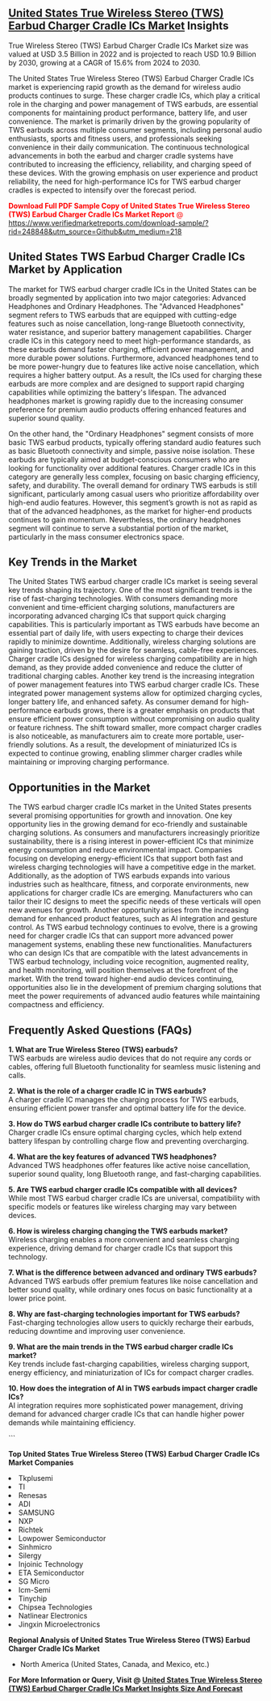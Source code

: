 <h2><a href="https://www.verifiedmarketreports.com/download-sample/?rid=248848&amp;utm_source=Github&amp;utm_medium=218" target="_blank">United States True Wireless Stereo (TWS) Earbud Charger Cradle ICs Market</a> Insights</h2><p>True Wireless Stereo (TWS) Earbud Charger Cradle ICs Market size was valued at USD 3.5 Billion in 2022 and is projected to reach USD 10.9 Billion by 2030, growing at a CAGR of 15.6% from 2024 to 2030.</p><p> <p>The United States True Wireless Stereo (TWS) Earbud Charger Cradle ICs market is experiencing rapid growth as the demand for wireless audio products continues to surge. These charger cradle ICs, which play a critical role in the charging and power management of TWS earbuds, are essential components for maintaining product performance, battery life, and user convenience. The market is primarily driven by the growing popularity of TWS earbuds across multiple consumer segments, including personal audio enthusiasts, sports and fitness users, and professionals seeking convenience in their daily communication. The continuous technological advancements in both the earbud and charger cradle systems have contributed to increasing the efficiency, reliability, and charging speed of these devices. With the growing emphasis on user experience and product reliability, the need for high-performance ICs for TWS earbud charger cradles is expected to intensify over the forecast period. <p><span class=""><span style="color: #ff0000;"><strong>Download Full PDF Sample Copy of United States True Wireless Stereo (TWS) Earbud Charger Cradle ICs Market Report</strong> @ </span><a href="https://www.verifiedmarketreports.com/download-sample/?rid=248848&amp;utm_source=Github&amp;utm_medium=218" target="_blank">https://www.verifiedmarketreports.com/download-sample/?rid=248848&amp;utm_source=Github&amp;utm_medium=218</a></span></p></p> <h2>United States TWS Earbud Charger Cradle ICs Market by Application</h2> <p>The market for TWS earbud charger cradle ICs in the United States can be broadly segmented by application into two major categories: Advanced Headphones and Ordinary Headphones. The "Advanced Headphones" segment refers to TWS earbuds that are equipped with cutting-edge features such as noise cancellation, long-range Bluetooth connectivity, water resistance, and superior battery management capabilities. Charger cradle ICs in this category need to meet high-performance standards, as these earbuds demand faster charging, efficient power management, and more durable power solutions. Furthermore, advanced headphones tend to be more power-hungry due to features like active noise cancellation, which requires a higher battery output. As a result, the ICs used for charging these earbuds are more complex and are designed to support rapid charging capabilities while optimizing the battery's lifespan. The advanced headphones market is growing rapidly due to the increasing consumer preference for premium audio products offering enhanced features and superior sound quality.</p> <p>On the other hand, the "Ordinary Headphones" segment consists of more basic TWS earbud products, typically offering standard audio features such as basic Bluetooth connectivity and simple, passive noise isolation. These earbuds are typically aimed at budget-conscious consumers who are looking for functionality over additional features. Charger cradle ICs in this category are generally less complex, focusing on basic charging efficiency, safety, and durability. The overall demand for ordinary TWS earbuds is still significant, particularly among casual users who prioritize affordability over high-end audio features. However, this segment’s growth is not as rapid as that of the advanced headphones, as the market for higher-end products continues to gain momentum. Nevertheless, the ordinary headphones segment will continue to serve a substantial portion of the market, particularly in the mass consumer electronics space.</p> <h2>Key Trends in the Market</h2> <p>The United States TWS earbud charger cradle ICs market is seeing several key trends shaping its trajectory. One of the most significant trends is the rise of fast-charging technologies. With consumers demanding more convenient and time-efficient charging solutions, manufacturers are incorporating advanced charging ICs that support quick charging capabilities. This is particularly important as TWS earbuds have become an essential part of daily life, with users expecting to charge their devices rapidly to minimize downtime. Additionally, wireless charging solutions are gaining traction, driven by the desire for seamless, cable-free experiences. Charger cradle ICs designed for wireless charging compatibility are in high demand, as they provide added convenience and reduce the clutter of traditional charging cables. Another key trend is the increasing integration of power management features into TWS earbud charger cradle ICs. These integrated power management systems allow for optimized charging cycles, longer battery life, and enhanced safety. As consumer demand for high-performance earbuds grows, there is a greater emphasis on products that ensure efficient power consumption without compromising on audio quality or feature richness. The shift toward smaller, more compact charger cradles is also noticeable, as manufacturers aim to create more portable, user-friendly solutions. As a result, the development of miniaturized ICs is expected to continue growing, enabling slimmer charger cradles while maintaining or improving charging performance.</p> <h2>Opportunities in the Market</h2> <p>The TWS earbud charger cradle ICs market in the United States presents several promising opportunities for growth and innovation. One key opportunity lies in the growing demand for eco-friendly and sustainable charging solutions. As consumers and manufacturers increasingly prioritize sustainability, there is a rising interest in power-efficient ICs that minimize energy consumption and reduce environmental impact. Companies focusing on developing energy-efficient ICs that support both fast and wireless charging technologies will have a competitive edge in the market. Additionally, as the adoption of TWS earbuds expands into various industries such as healthcare, fitness, and corporate environments, new applications for charger cradle ICs are emerging. Manufacturers who can tailor their IC designs to meet the specific needs of these verticals will open new avenues for growth. Another opportunity arises from the increasing demand for enhanced product features, such as AI integration and gesture control. As TWS earbud technology continues to evolve, there is a growing need for charger cradle ICs that can support more advanced power management systems, enabling these new functionalities. Manufacturers who can design ICs that are compatible with the latest advancements in TWS earbud technology, including voice recognition, augmented reality, and health monitoring, will position themselves at the forefront of the market. With the trend toward higher-end audio devices continuing, opportunities also lie in the development of premium charging solutions that meet the power requirements of advanced audio features while maintaining compactness and efficiency.</p> <h2>Frequently Asked Questions (FAQs)</h2> <p><strong>1. What are True Wireless Stereo (TWS) earbuds?</strong><br> TWS earbuds are wireless audio devices that do not require any cords or cables, offering full Bluetooth functionality for seamless music listening and calls.</p> <p><strong>2. What is the role of a charger cradle IC in TWS earbuds?</strong><br> A charger cradle IC manages the charging process for TWS earbuds, ensuring efficient power transfer and optimal battery life for the device.</p> <p><strong>3. How do TWS earbud charger cradle ICs contribute to battery life?</strong><br> Charger cradle ICs ensure optimal charging cycles, which help extend battery lifespan by controlling charge flow and preventing overcharging.</p> <p><strong>4. What are the key features of advanced TWS headphones?</strong><br> Advanced TWS headphones offer features like active noise cancellation, superior sound quality, long Bluetooth range, and fast-charging capabilities.</p> <p><strong>5. Are TWS earbud charger cradle ICs compatible with all devices?</strong><br> While most TWS earbud charger cradle ICs are universal, compatibility with specific models or features like wireless charging may vary between devices.</p> <p><strong>6. How is wireless charging changing the TWS earbuds market?</strong><br> Wireless charging enables a more convenient and seamless charging experience, driving demand for charger cradle ICs that support this technology.</p> <p><strong>7. What is the difference between advanced and ordinary TWS earbuds?</strong><br> Advanced TWS earbuds offer premium features like noise cancellation and better sound quality, while ordinary ones focus on basic functionality at a lower price point.</p> <p><strong>8. Why are fast-charging technologies important for TWS earbuds?</strong><br> Fast-charging technologies allow users to quickly recharge their earbuds, reducing downtime and improving user convenience.</p> <p><strong>9. What are the main trends in the TWS earbud charger cradle ICs market?</strong><br> Key trends include fast-charging capabilities, wireless charging support, energy efficiency, and miniaturization of ICs for compact charger cradles.</p> <p><strong>10. How does the integration of AI in TWS earbuds impact charger cradle ICs?</strong><br> AI integration requires more sophisticated power management, driving demand for advanced charger cradle ICs that can handle higher power demands while maintaining efficiency.</p> ```</p><p><strong>Top United States True Wireless Stereo (TWS) Earbud Charger Cradle ICs Market Companies</strong></p><div data-test-id=""><p><li>Tkplusemi</li><li> TI</li><li> Renesas</li><li> ADI</li><li> SAMSUNG</li><li> NXP</li><li> Richtek</li><li> Lowpower Semiconductor</li><li> Sinhmicro</li><li> Silergy</li><li> Injoinic Technology</li><li> ETA Semiconductor</li><li> SG Micro</li><li> Icm-Semi</li><li> Tinychip</li><li> Chipsea Technologies</li><li> Natlinear Electronics</li><li> Jingxin Microelectronics</li></p><div><strong>Regional Analysis of&nbsp;United States True Wireless Stereo (TWS) Earbud Charger Cradle ICs Market</strong></div><ul><li dir="ltr"><p dir="ltr">North America&nbsp;(United States, Canada, and Mexico, etc.)</p></li></ul><p><strong>For More Information or Query, Visit @&nbsp;</strong><strong><a href="https://www.verifiedmarketreports.com/product/true-wireless-stereo-tws-earbud-charger-cradle-ics-market/?utm_source=Github&amp;utm_medium=218" target="_blank">United States True Wireless Stereo (TWS) Earbud Charger Cradle ICs Market Insights Size And Forecast</a></strong></p></div>
